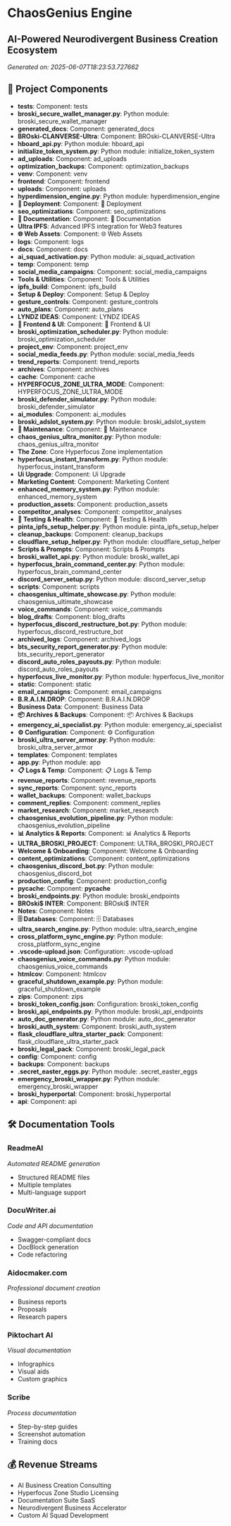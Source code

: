 # ChaosGenius Engine
## AI-Powered Neurodivergent Business Creation Ecosystem

*Generated on: 2025-06-07T18:23:53.727662*

## 🎯 Project Components

- **tests**: Component: tests
- **broski_secure_wallet_manager.py**: Python module: broski_secure_wallet_manager
- **generated_docs**: Component: generated_docs
- **BROski-CLANVERSE-Ultra**: Component: BROski-CLANVERSE-Ultra
- **hboard_api.py**: Python module: hboard_api
- **initialize_token_system.py**: Python module: initialize_token_system
- **ad_uploads**: Component: ad_uploads
- **optimization_backups**: Component: optimization_backups
- **venv**: Component: venv
- **frontend**: Component: frontend
- **uploads**: Component: uploads
- **hyperdimension_engine.py**: Python module: hyperdimension_engine
- **🚀 Deployment**: Component: 🚀 Deployment
- **seo_optimizations**: Component: seo_optimizations
- **📝 Documentation**: Component: 📝 Documentation
- **Ultra IPFS**: Advanced IPFS integration for Web3 features
- **🌐 Web Assets**: Component: 🌐 Web Assets
- **logs**: Component: logs
- **docs**: Component: docs
- **ai_squad_activation.py**: Python module: ai_squad_activation
- **temp**: Component: temp
- **social_media_campaigns**: Component: social_media_campaigns
- **Tools & Utilities**: Component: Tools & Utilities
- **ipfs_build**: Component: ipfs_build
- **Setup & Deploy**: Component: Setup & Deploy
- **gesture_controls**: Component: gesture_controls
- **auto_plans**: Component: auto_plans
- **LYNDZ IDEAS**: Component: LYNDZ IDEAS
- **🎨 Frontend & UI**: Component: 🎨 Frontend & UI
- **broski_optimization_scheduler.py**: Python module: broski_optimization_scheduler
- **project_env**: Component: project_env
- **social_media_feeds.py**: Python module: social_media_feeds
- **trend_reports**: Component: trend_reports
- **archives**: Component: archives
- **cache**: Component: cache
- **HYPERFOCUS_ZONE_ULTRA_MODE**: Component: HYPERFOCUS_ZONE_ULTRA_MODE
- **broski_defender_simulator.py**: Python module: broski_defender_simulator
- **ai_modules**: Component: ai_modules
- **broski_adslot_system.py**: Python module: broski_adslot_system
- **🔧 Maintenance**: Component: 🔧 Maintenance
- **chaos_genius_ultra_monitor.py**: Python module: chaos_genius_ultra_monitor
- **The Zone**: Core Hyperfocus Zone implementation
- **hyperfocus_instant_transform.py**: Python module: hyperfocus_instant_transform
- **Ui Upgrade**: Component: Ui Upgrade
- **Marketing Content**: Component: Marketing Content
- **enhanced_memory_system.py**: Python module: enhanced_memory_system
- **production_assets**: Component: production_assets
- **competitor_analyses**: Component: competitor_analyses
- **🧪 Testing & Health**: Component: 🧪 Testing & Health
- **pinta_ipfs_setup_helper.py**: Python module: pinta_ipfs_setup_helper
- **cleanup_backups**: Component: cleanup_backups
- **cloudflare_setup_helper.py**: Python module: cloudflare_setup_helper
- **Scripts & Prompts**: Component: Scripts & Prompts
- **broski_wallet_api.py**: Python module: broski_wallet_api
- **hyperfocus_brain_command_center.py**: Python module: hyperfocus_brain_command_center
- **discord_server_setup.py**: Python module: discord_server_setup
- **scripts**: Component: scripts
- **chaosgenius_ultimate_showcase.py**: Python module: chaosgenius_ultimate_showcase
- **voice_commands**: Component: voice_commands
- **blog_drafts**: Component: blog_drafts
- **hyperfocus_discord_restructure_bot.py**: Python module: hyperfocus_discord_restructure_bot
- **archived_logs**: Component: archived_logs
- **bts_security_report_generator.py**: Python module: bts_security_report_generator
- **discord_auto_roles_payouts.py**: Python module: discord_auto_roles_payouts
- **hyperfocus_live_monitor.py**: Python module: hyperfocus_live_monitor
- **static**: Component: static
- **email_campaigns**: Component: email_campaigns
- **B.R.A.I.N.DROP**: Component: B.R.A.I.N.DROP
- **Business Data**: Component: Business Data
- **📦 Archives & Backups**: Component: 📦 Archives & Backups
- **emergency_ai_specialist.py**: Python module: emergency_ai_specialist
- **⚙️ Configuration**: Component: ⚙️ Configuration
- **broski_ultra_server_armor.py**: Python module: broski_ultra_server_armor
- **templates**: Component: templates
- **app.py**: Python module: app
- **📋 Logs & Temp**: Component: 📋 Logs & Temp
- **revenue_reports**: Component: revenue_reports
- **sync_reports**: Component: sync_reports
- **wallet_backups**: Component: wallet_backups
- **comment_replies**: Component: comment_replies
- **market_research**: Component: market_research
- **chaosgenius_evolution_pipeline.py**: Python module: chaosgenius_evolution_pipeline
- **📊 Analytics & Reports**: Component: 📊 Analytics & Reports
- **ULTRA_BROSKI_PROJECT**: Component: ULTRA_BROSKI_PROJECT
- **Welcome & Onboarding**: Component: Welcome & Onboarding
- **content_optimizations**: Component: content_optimizations
- **chaosgenius_discord_bot.py**: Python module: chaosgenius_discord_bot
- **production_config**: Component: production_config
- **__pycache__**: Component: __pycache__
- **broski_endpoints.py**: Python module: broski_endpoints
- **BROski$ INTER**: Component: BROski$ INTER
- **Notes**: Component: Notes
- **🗄️ Databases**: Component: 🗄️ Databases
- **ultra_search_engine.py**: Python module: ultra_search_engine
- **cross_platform_sync_engine.py**: Python module: cross_platform_sync_engine
- **.vscode-upload.json**: Configuration: .vscode-upload
- **chaosgenius_voice_commands.py**: Python module: chaosgenius_voice_commands
- **htmlcov**: Component: htmlcov
- **graceful_shutdown_example.py**: Python module: graceful_shutdown_example
- **zips**: Component: zips
- **broski_token_config.json**: Configuration: broski_token_config
- **broski_api_endpoints.py**: Python module: broski_api_endpoints
- **auto_doc_generator.py**: Python module: auto_doc_generator
- **broski_auth_system**: Component: broski_auth_system
- **flask_cloudflare_ultra_starter_pack**: Component: flask_cloudflare_ultra_starter_pack
- **broski_legal_pack**: Component: broski_legal_pack
- **config**: Component: config
- **backups**: Component: backups
- **.secret_easter_eggs.py**: Python module: .secret_easter_eggs
- **emergency_broski_wrapper.py**: Python module: emergency_broski_wrapper
- **broski_hyperportal**: Component: broski_hyperportal
- **api**: Component: api

## 🛠️ Documentation Tools

### ReadmeAI
*Automated README generation*

- Structured README files
- Multiple templates
- Multi-language support

### DocuWriter.ai
*Code and API documentation*

- Swagger-compliant docs
- DocBlock generation
- Code refactoring

### Aidocmaker.com
*Professional document creation*

- Business reports
- Proposals
- Research papers

### Piktochart AI
*Visual documentation*

- Infographics
- Visual aids
- Custom graphics

### Scribe
*Process documentation*

- Step-by-step guides
- Screenshot automation
- Training docs

## 💰 Revenue Streams

- AI Business Creation Consulting
- Hyperfocus Zone Studio Licensing
- Documentation Suite SaaS
- Neurodivergent Business Accelerator
- Custom AI Squad Development

